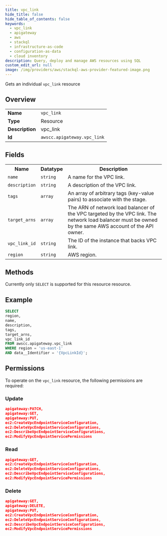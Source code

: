 ```yaml
---
title: vpc_link
hide_title: false
hide_table_of_contents: false
keywords:
  - vpc_link
  - apigateway
  - aws
  - stackql
  - infrastructure-as-code
  - configuration-as-data
  - cloud inventory
description: Query, deploy and manage AWS resources using SQL
custom_edit_url: null
image: /img/providers/aws/stackql-aws-provider-featured-image.png
---
```

Gets an individual <code>vpc_link</code> resource

## Overview
<table><tbody>
<tr><td><b>Name</b></td><td><code>vpc_link</code></td></tr>
<tr><td><b>Type</b></td><td>Resource</td></tr>
<tr><td><b>Description</b></td><td>vpc_link</td></tr>
<tr><td><b>Id</b></td><td><code>awscc.apigateway.vpc_link</code></td></tr>
</tbody></table>

## Fields
<table><tbody>
<tr><th>Name</th><th>Datatype</th><th>Description</th></tr>
<tr><td><code>name</code></td><td><code>string</code></td><td>A name for the VPC link.</td></tr>
<tr><td><code>description</code></td><td><code>string</code></td><td>A description of the VPC link.</td></tr>
<tr><td><code>tags</code></td><td><code>array</code></td><td>An array of arbitrary tags (key-value pairs) to associate with the stage.</td></tr>
<tr><td><code>target_arns</code></td><td><code>array</code></td><td>The ARN of network load balancer of the VPC targeted by the VPC link. The network load balancer must be owned by the same AWS account of the API owner.</td></tr>
<tr><td><code>vpc_link_id</code></td><td><code>string</code></td><td>The ID of the instance that backs VPC link.</td></tr>
<tr><td><code>region</code></td><td><code>string</code></td><td>AWS region.</td></tr>

</tbody></table>

## Methods
Currently only <code>SELECT</code> is supported for this resource resource.

## Example
```sql
SELECT
region,
name,
description,
tags,
target_arns,
vpc_link_id
FROM awscc.apigateway.vpc_link
WHERE region = 'us-east-1'
AND data__Identifier = '{VpcLinkId}';
```

## Permissions

To operate on the <code>vpc_link</code> resource, the following permissions are required:

### Update
```json
apigateway:PATCH,
apigateway:GET,
apigateway:PUT,
ec2:CreateVpcEndpointServiceConfiguration,
ec2:DeleteVpcEndpointServiceConfigurations,
ec2:DescribeVpcEndpointServiceConfigurations,
ec2:ModifyVpcEndpointServicePermissions
```

### Read
```json
apigateway:GET,
ec2:CreateVpcEndpointServiceConfiguration,
ec2:DeleteVpcEndpointServiceConfigurations,
ec2:DescribeVpcEndpointServiceConfigurations,
ec2:ModifyVpcEndpointServicePermissions
```

### Delete
```json
apigateway:GET,
apigateway:DELETE,
apigateway:PUT,
ec2:CreateVpcEndpointServiceConfiguration,
ec2:DeleteVpcEndpointServiceConfigurations,
ec2:DescribeVpcEndpointServiceConfigurations,
ec2:ModifyVpcEndpointServicePermissions
```

